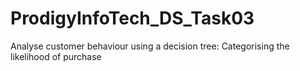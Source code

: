 # ProdigyInfoTech_DS_Task03
Analyse customer behaviour using a decision tree: Categorising the likelihood of purchase
